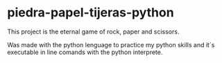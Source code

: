 # piedra-papel-tijeras-python

This project is the eternal game of rock, paper and scissors.

Was made with the python lenguage to practice my python skills and it´s executable in line comands with the python interprete.
